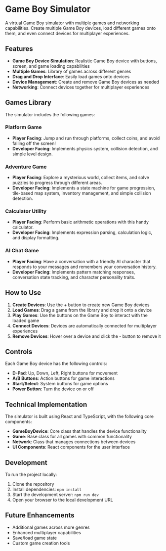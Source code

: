 # Game Boy Simulator

A virtual Game Boy simulator with multiple games and networking capabilities. Create multiple Game Boy devices, load different games onto them, and even connect devices for multiplayer experiences.

## Features

- **Game Boy Device Simulation**: Realistic Game Boy device with buttons, screen, and game loading capabilities
- **Multiple Games**: Library of games across different genres
- **Drag and Drop Interface**: Easily load games onto devices
- **Device Management**: Create and remove Game Boy devices as needed
- **Networking**: Connect devices together for multiplayer experiences

## Games Library

The simulator includes the following games:

### Platform Game

- **Player Facing**: Jump and run through platforms, collect coins, and avoid falling off the screen!
- **Developer Facing**: Implements physics system, collision detection, and simple level design.

### Adventure Game

- **Player Facing**: Explore a mysterious world, collect items, and solve puzzles to progress through different areas.
- **Developer Facing**: Implements a state machine for game progression, tile-based map system, inventory management, and simple collision detection.

### Calculator Utility

- **Player Facing**: Perform basic arithmetic operations with this handy calculator.
- **Developer Facing**: Implements expression parsing, calculation logic, and display formatting.

### AI Chat Game

- **Player Facing**: Have a conversation with a friendly AI character that responds to your messages and remembers your conversation history.
- **Developer Facing**: Implements pattern matching responses, conversation state tracking, and character personality traits.

## How to Use

1. **Create Devices**: Use the + button to create new Game Boy devices
2. **Load Games**: Drag a game from the library and drop it onto a device
3. **Play Games**: Use the buttons on the Game Boy to interact with the loaded game
4. **Connect Devices**: Devices are automatically connected for multiplayer experiences
5. **Remove Devices**: Hover over a device and click the - button to remove it

## Controls

Each Game Boy device has the following controls:

- **D-Pad**: Up, Down, Left, Right buttons for movement
- **A/B Buttons**: Action buttons for game interactions
- **Start/Select**: System buttons for game options
- **Power Button**: Turn the device on or off

## Technical Implementation

The simulator is built using React and TypeScript, with the following core components:

- **GameBoyDevice**: Core class that handles the device functionality
- **Game**: Base class for all games with common functionality
- **Network**: Class that manages connections between devices
- **UI Components**: React components for the user interface

## Development

To run the project locally:

1. Clone the repository
2. Install dependencies: `npm install`
3. Start the development server: `npm run dev`
4. Open your browser to the local development URL

## Future Enhancements

- Additional games across more genres
- Enhanced multiplayer capabilities
- Save/load game state
- Custom game creation tools
